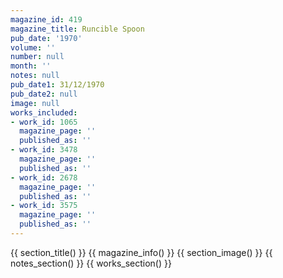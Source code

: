 ```yaml
---
magazine_id: 419
magazine_title: Runcible Spoon
pub_date: '1970'
volume: ''
number: null
month: ''
notes: null
pub_date1: 31/12/1970
pub_date2: null
image: null
works_included:
- work_id: 1065
  magazine_page: ''
  published_as: ''
- work_id: 3478
  magazine_page: ''
  published_as: ''
- work_id: 2678
  magazine_page: ''
  published_as: ''
- work_id: 3575
  magazine_page: ''
  published_as: ''
---
```


{{ section_title() }}
{{ magazine_info() }}
{{ section_image() }}
{{ notes_section() }}
{{ works_section() }}

